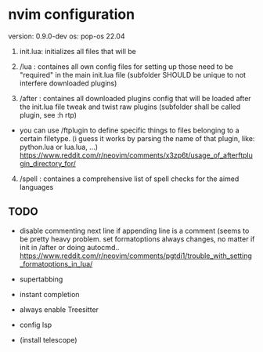 # nvim configuration

version: 0.9.0-dev
os: pop-os 22.04

1. init.lua:
initializes all files that will be 

2. /lua :
containes all own config files for setting up
those need to be "required" in the main init.lua file
(subfolder SHOULD be unique to not interfere downloaded plugins)

3. /after :
containes all downloaded plugins config that will be loaded after the init.lua file
tweak and twist raw plugins
(subfolder shall be called plugin, see :h rtp)
- you can use /ftplugin to define specific things to files belonging to a certain filetype.
(i guess it works by parsing the name of that plugin, like: python.lua or lua.lua, ...)
https://www.reddit.com/r/neovim/comments/x3zp6t/usage_of_afterftplugin_directory_for/

4. /spell :
containes a comprehensive list of spell checks for the aimed languages

## TODO

- disable commenting next line if appending line is a comment (seems to be pretty heavy problem. set formatoptions always changes, no matter if init in /after or doing autocmd..
https://www.reddit.com/r/neovim/comments/pgtdi1/trouble_with_setting_formatoptions_in_lua/

- supertabbing
- instant completion

- always enable Treesitter

- config lsp

- (install telescope)
